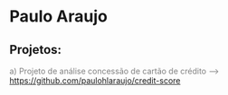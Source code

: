 # Paulo Araujo




## Projetos:

<span style="color:gray"> a) Projeto de análise concessão de cartão de crédito --> </span> https://github.com/paulohlaraujo/credit-score

